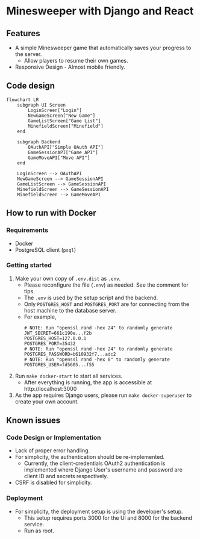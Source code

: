 # Minesweeper with Django and React

## Features

* A simple Minesweeper game that automatically saves your progress to the server.
  * Allow players to resume their own games.
* Responsive Design - Almost mobile friendly.


## Code design

```mermaid
flowchart LR
    subgraph UI Screen
        LoginScreen["Login"]
        NewGameScreen["New Game"]
        GameListScreen["Game List"]
        MinefieldScreen["Minefield"]
    end

    subgraph Backend
        OAuthAPI["Simple OAuth API"]
        GameSessionAPI["Game API"]
        GameMoveAPI["Move API"]
    end

    LoginScreen --> OAuthAPI
    NewGameScreen --> GameSessionAPI
    GameListScreen --> GameSessionAPI
    MinefieldScreen --> GameSessionAPI
    MinefieldScreen --> GameMoveAPI
```

## How to run with Docker

### Requirements

* Docker
* PostgreSQL client (`psql`)

### Getting started

1. Make your own copy of `.env.dist` as `.env`.
   * Please reconfigure the file (`.env`) as needed. See the comment for tips.
   * The `.env` is used by the setup script and the backend.
   * Only `POSTGRES_HOST` and `POSTGRES_PORT` are for connecting from the host machine to the database server.
   * For example,
     ```properties
     # NOTE: Run "openssl rand -hex 24" to randomly generate
     JWT_SECRET=661c190e...f2b
     POSTGRES_HOST=127.0.0.1
     POSTGRES_PORT=35432
     # NOTE: Run "openssl rand -hex 24" to randomly generate
     POSTGRES_PASSWORD=b610932f7...adc2
     # NOTE: Run "openssl rand -hex 8" to randomly generate
     POSTGRES_USER=fd5605...f55
     ```
2. Run `make docker-start` to start all services.
   * After everything is running, the app is accessible at http://localhost:3000
3. As the app requires Django users, please run `make docker-superuser` to create your own account.

## Known issues

### Code Design or Implementation

* Lack of proper error handling.
* For simplicity, the authentication should be re-implemented.
  * Currently, the client-credentials OAuth2 authentication is implemented where Django User's username and password are client ID and secrets respectively.
* CSRF is disabled for simplicity.

### Deployment

* For simplicity, the deployment setup is using the developer's setup.
  * This setup requires ports 3000 for the UI and 8000 for the backend service.
  * Run as root.